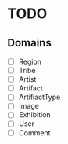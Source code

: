 # TODO

## Domains
- [ ] Region
- [ ] Tribe
- [ ] Artist
- [ ] Artifact
- [ ] ArtifiactType
- [ ] Image
- [ ] Exhibition
- [ ] User
- [ ] Comment
